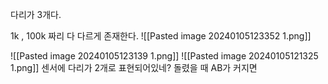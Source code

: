 다리가 3개다.

1k , 100k 짜리 다 다르게 존재한다.
![[Pasted image 20240105123352 1.png]]

![[Pasted image 20240105123139 1.png]]
![[Pasted image 20240105121325 1.png]]
센서에 다리가 2개로 표현되어있네? 
돌렸을 때 AB가 커지면 

